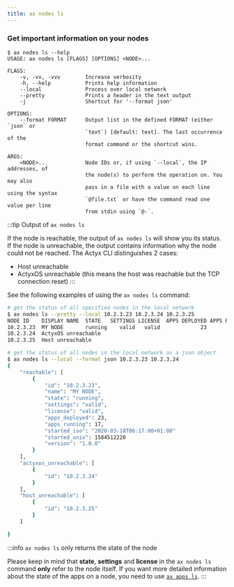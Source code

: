 ```yaml
---
title: ax nodes ls
---
```


### Get important information on your nodes

```
$ ax nodes ls --help
USAGE: ax nodes ls [FLAGS] [OPTIONS] <NODE>...

FLAGS:
    -v, -vv, -vvv        Increase verbosity
    -h, --help           Prints help information
    --local              Process over local network
    --pretty             Prints a header in the text output 
    -j                   Shortcut for '--format json'

OPTIONS:
    --format FORMAT      Output list in the defined FORMAT (either `json` or 
                         `text`) [default: text]. The last occurrence of the 
                         format command or the shortcut wins.  

ARGS:
    <NODE>...            Node IDs or, if using `--local`, the IP addresses, of
                         the node(s) to perform the operation on. You may also
                         pass in a file with a value on each line using the syntax
                         `@file.txt` or have the command read one value per line
                         from stdin using `@-`.
```

:::tip Output of `ax nodes ls`

If the node is reachable, the output of `ax nodes ls` will show you its status. If the node is unreachable, the output contains information why the node could not be reached. The Actyx CLI distinguishes 2 cases:
- Host unreachable
- ActyxOS unreachable (this means the host was reachable but the TCP connection reset) 
:::

See the following examples of using the `ax nodes ls` command:
```bash
# get the status of all specified nodes in the local network
$ ax nodes ls --pretty --local 10.2.3.23 10.2.3.24 10.2.3.25
NODE ID    DISPLAY NAME  STATE   SETTINGS LICENSE  APPS DEPLOYED APPS RUNNING  STARTED                    VERSION
10.2.3.23  MY NODE       running    valid   valid             23           17  2020-03-18T06:17:00+01:00  1.0.0
10.2.3.24  ActyxOS unreachable
10.2.3.25  Host unreachable

# get the status of all nodes in the local network as a json object
$ ax nodes ls --local --format json 10.2.3.23 10.2.3.24
{
    "reachable": [
        {
            "id": "10.2.3.23",
            "name": "MY NODE",
            "state": "running",
            "settings": "valid",
            "license": "valid", 
            "apps_deployed": 23,
            "apps_running": 17,
            "started_iso": "2020-03-18T06:17:00+01:00"
            "started_unix": 1584512220
            "version": "1.0.0"
        }
    ],
    "actyxos_unreachable": [
        {
            "id": "10.2.3.24"
        }
    ],
    "host_unreachable": [
        {
            "id": "10.2.3.25"
        }
    ]

}

```

:::info `ax nodes ls` only returns the state of the node

Please keep in mind that **state**, **settings** and **license** in the  `ax nodes ls` command **only** refer to the node itself. If you want more detailed information about the state of the apps on a node, you need to use [`ax apps ls`](#ax-apps-ls).
:::

